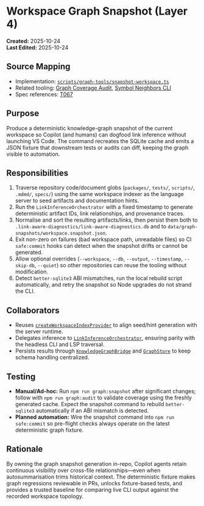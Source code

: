 # Workspace Graph Snapshot (Layer 4)

**Created:** 2025-10-24  
**Last Edited:** 2025-10-24

## Source Mapping
- Implementation: [`scripts/graph-tools/snapshot-workspace.ts`](../../../scripts/graph-tools/snapshot-workspace.ts)
- Related tooling: [Graph Coverage Audit](./graphCoverageAudit.mdmd.md), [Symbol Neighbors CLI](./inspectSymbolNeighborsCli.mdmd.md)
- Spec references: [T067](../../../specs/001-link-aware-diagnostics/tasks.md)

## Purpose
Produce a deterministic knowledge-graph snapshot of the current workspace so Copilot (and humans) can dogfood link inference without launching VS Code. The command recreates the SQLite cache and emits a JSON fixture that downstream tests or audits can diff, keeping the graph visible to automation.

## Responsibilities
1. Traverse repository code/document globs (`packages/`, `tests/`, `scripts/`, `.mdmd/`, `specs/`) using the same workspace indexer as the language server to seed artifacts and documentation hints.
2. Run the `LinkInferenceOrchestrator` with a fixed timestamp to generate deterministic artifact IDs, link relationships, and provenance traces.
3. Normalise and sort the resulting artifacts/links, then persist them both to `.link-aware-diagnostics/link-aware-diagnostics.db` and to `data/graph-snapshots/workspace.snapshot.json`.
4. Exit non-zero on failures (bad workspace path, unreadable files) so CI `safe:commit` hooks can detect when the snapshot drifts or cannot be generated.
5. Allow optional overrides (`--workspace`, `--db`, `--output`, `--timestamp`, `--skip-db`, `--quiet`) so other repositories can reuse the tooling without modification.
6. Detect `better-sqlite3` ABI mismatches, run the local rebuild script automatically, and retry the snapshot so Node upgrades do not strand the CLI.

## Collaborators
- Reuses [`createWorkspaceIndexProvider`](../../../packages/server/src/features/knowledge/workspaceIndexProvider.ts) to align seed/hint generation with the server runtime.
- Delegates inference to [`LinkInferenceOrchestrator`](../../../packages/shared/src/inference/linkInference.ts), ensuring parity with the headless CLI and LSP traversal.
- Persists results through [`KnowledgeGraphBridge`](../../../packages/shared/src/knowledge/knowledgeGraphBridge.ts) and [`GraphStore`](../../../packages/shared/src/db/graphStore.ts) to keep schema handling centralized.

## Testing
- **Manual/Ad-hoc:** Run `npm run graph:snapshot` after significant changes; follow with `npm run graph:audit` to validate coverage using the freshly generated cache. Expect the snapshot command to rebuild `better-sqlite3` automatically if an ABI mismatch is detected.
- **Planned automation:** Wire the snapshot command into `npm run safe:commit` so pre-flight checks always operate on the latest deterministic graph fixture.

## Rationale
By owning the graph snapshot generation in-repo, Copilot agents retain continuous visibility over cross-file relationships—even when autosummarisation trims historical context. The deterministic fixture makes graph regressions reviewable in PRs, unlocks fixture-based tests, and provides a trusted baseline for comparing live CLI output against the recorded workspace topology.
